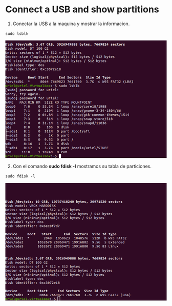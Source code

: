 # Connect a USB and show partitions

1. Conectar la USB a la maquina y mostrar la informacion.

```
sudo lsblk
```

![First](images/five/one.PNG)

2. Con el comando **sudo fdisk -l** mostramos su tabla de particiones.

```
sudo fdisk -l
```
![Second](images/five/two.PNG)



